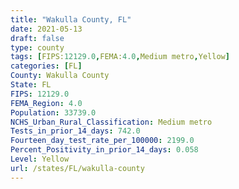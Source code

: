 ```yaml
---
title: "Wakulla County, FL"
date: 2021-05-13
draft: false
type: county
tags: [FIPS:12129.0,FEMA:4.0,Medium metro,Yellow]
categories: [FL]
County: Wakulla County
State: FL
FIPS: 12129.0
FEMA_Region: 4.0
Population: 33739.0
NCHS_Urban_Rural_Classification: Medium metro
Tests_in_prior_14_days: 742.0
Fourteen_day_test_rate_per_100000: 2199.0
Percent_Positivity_in_prior_14_days: 0.058
Level: Yellow
url: /states/FL/wakulla-county
---
```



